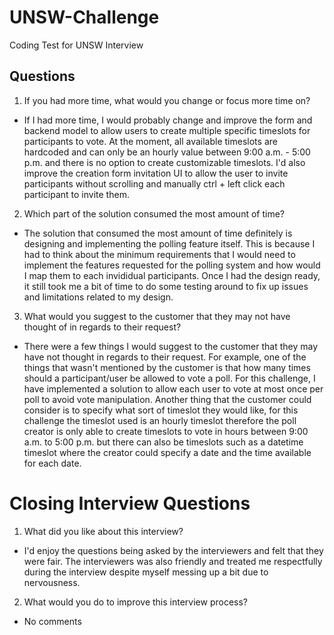 # UNSW-Challenge
Coding Test for UNSW Interview

## Questions
1. If you had more time, what would you change or focus more time on?
- If I had more time, I would probably change and improve the form and backend model to allow users to create multiple specific timeslots for participants to vote. At the moment, all available timeslots are hardcoded and can only be an hourly value between 9:00 a.m. - 5:00 p.m. and there is no option to create customizable timeslots. I'd also improve the creation form invitation UI to allow the user to invite participants without scrolling and manually ctrl + left click each participant to invite them.

2. Which part of the solution consumed the most amount of time?
- The solution that consumed the most amount of time definitely is designing and implementing the polling feature itself. This is because I had to think about the minimum requirements that I would need to implement the features requested for the polling system and how would I map them to each invididual participants. Once I had the design ready, it still took me a bit of time to do some testing around to fix up issues and limitations related to my design.

3. What would you suggest to the customer that they may not have thought of in regards to their request?
- There were a few things I would suggest to the customer that they may have not thought in regards to their request. For example, one of the things that wasn't mentioned by the customer is that how many times should a participant/user be allowed to vote a poll. For this challenge, I have implemented a solution to allow each user to vote at most once per poll to avoid vote manipulation. Another thing that the customer could consider is to specify what sort of timeslot they would like, for this challenge the timeslot used is an hourly timeslot therefore the poll creator is only able to create timeslots to vote in hours between 9:00 a.m. to 5:00 p.m. but there can also be timeslots such as a datetime timeslot where the creator could specify a date and the time available for each date.

# Closing Interview Questions
1. What did you like about this interview?
- I'd enjoy the questions being asked by the interviewers and felt that they were fair. The interviewers was also friendly and treated me respectfully during the interview despite myself messing up a bit due to nervousness.

2. What would you do to improve this interview process?
- No comments
